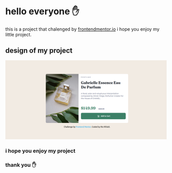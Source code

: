 # hello everyone ✋

this is a project that chalenged by [frontendmentor.io](https://www.frontendmentor.io/home) i hope you enjoy my little project.

## design of my project
   <img src="./src/images/Screenshot%20from%202022-08-14%2021-05-43.png" alt="project view" max-width ="850">


### i hope you enjoy my project
### thank you ✋